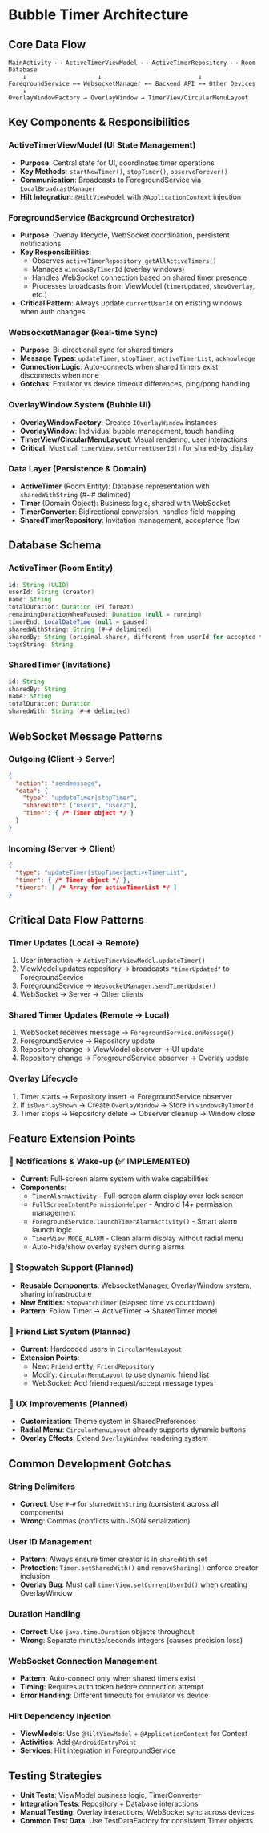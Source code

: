 # Bubble Timer Architecture

## Core Data Flow
```
MainActivity ←→ ActiveTimerViewModel ←→ ActiveTimerRepository ←→ Room Database
    ↓                    ↓                           ↓
ForegroundService ←→ WebsocketManager ←→ Backend API ←→ Other Devices
    ↓
OverlayWindowFactory → OverlayWindow → TimerView/CircularMenuLayout
```

## Key Components & Responsibilities

### **ActiveTimerViewModel** (UI State Management)
- **Purpose**: Central state for UI, coordinates timer operations
- **Key Methods**: `startNewTimer()`, `stopTimer()`, `observeForever()`
- **Communication**: Broadcasts to ForegroundService via `LocalBroadcastManager`
- **Hilt Integration**: `@HiltViewModel` with `@ApplicationContext` injection

### **ForegroundService** (Background Orchestrator)
- **Purpose**: Overlay lifecycle, WebSocket coordination, persistent notifications
- **Key Responsibilities**:
  - Observes `activeTimerRepository.getAllActiveTimers()`
  - Manages `windowsByTimerId` (overlay windows)
  - Handles WebSocket connection based on shared timer presence
  - Processes broadcasts from ViewModel (`timerUpdated`, `showOverlay`, etc.)
- **Critical Pattern**: Always update `currentUserId` on existing windows when auth changes

### **WebsocketManager** (Real-time Sync)
- **Purpose**: Bi-directional sync for shared timers
- **Message Types**: `updateTimer`, `stopTimer`, `activeTimerList`, `acknowledge`
- **Connection Logic**: Auto-connects when shared timers exist, disconnects when none
- **Gotchas**: Emulator vs device timeout differences, ping/pong handling

### **OverlayWindow System** (Bubble UI)
- **OverlayWindowFactory**: Creates `IOverlayWindow` instances
- **OverlayWindow**: Individual bubble management, touch handling
- **TimerView/CircularMenuLayout**: Visual rendering, user interactions
- **Critical**: Must call `timerView.setCurrentUserId()` for shared-by display

### **Data Layer** (Persistence & Domain)
- **ActiveTimer** (Room Entity): Database representation with `sharedWithString` (#~# delimited)
- **Timer** (Domain Object): Business logic, shared with WebSocket
- **TimerConverter**: Bidirectional conversion, handles field mapping
- **SharedTimerRepository**: Invitation management, acceptance flow

## Database Schema

### ActiveTimer (Room Entity)
```java
id: String (UUID)
userId: String (creator)
name: String
totalDuration: Duration (PT format)
remainingDurationWhenPaused: Duration (null = running)
timerEnd: LocalDateTime (null = paused)
sharedWithString: String (#~# delimited)
sharedBy: String (original sharer, different from userId for accepted timers)
tagsString: String
```

### SharedTimer (Invitations)
```java
id: String
sharedBy: String
name: String
totalDuration: Duration
sharedWith: String (#~# delimited)
```

## WebSocket Message Patterns

### Outgoing (Client → Server)
```json
{
  "action": "sendmessage",
  "data": {
    "type": "updateTimer|stopTimer",
    "shareWith": ["user1", "user2"],
    "timer": { /* Timer object */ }
  }
}
```

### Incoming (Server → Client)
```json
{
  "type": "updateTimer|stopTimer|activeTimerList",
  "timer": { /* Timer object */ },
  "timers": [ /* Array for activeTimerList */ ]
}
```

## Critical Data Flow Patterns

### Timer Updates (Local → Remote)
1. User interaction → `ActiveTimerViewModel.updateTimer()`
2. ViewModel updates repository → broadcasts `"timerUpdated"` to ForegroundService
3. ForegroundService → `WebsocketManager.sendTimerUpdate()`
4. WebSocket → Server → Other clients

### Shared Timer Updates (Remote → Local)
1. WebSocket receives message → `ForegroundService.onMessage()`
2. ForegroundService → Repository update
3. Repository change → ViewModel observer → UI update
4. Repository change → ForegroundService observer → Overlay update

### Overlay Lifecycle
1. Timer starts → Repository insert → ForegroundService observer
2. If `isOverlayShown` → Create `OverlayWindow` → Store in `windowsByTimerId`
3. Timer stops → Repository delete → Observer cleanup → Window close

## Feature Extension Points

### 🔔 **Notifications & Wake-up (✅ IMPLEMENTED)**
- **Current**: Full-screen alarm system with wake capabilities
- **Components**:
  - `TimerAlarmActivity` - Full-screen alarm display over lock screen
  - `FullScreenIntentPermissionHelper` - Android 14+ permission management
  - `ForegroundService.launchTimerAlarmActivity()` - Smart alarm launch logic
  - `TimerView.MODE_ALARM` - Clean alarm display without radial menu
  - Auto-hide/show overlay system during alarms

### 🔄 **Stopwatch Support (Planned)**
- **Reusable Components**: WebsocketManager, OverlayWindow system, sharing infrastructure
- **New Entities**: `StopwatchTimer` (elapsed time vs countdown)
- **Pattern**: Follow Timer → ActiveTimer → SharedTimer model

### 👥 **Friend List System (Planned)**
- **Current**: Hardcoded users in `CircularMenuLayout`
- **Extension Points**:
  - New: `Friend` entity, `FriendRepository`
  - Modify: `CircularMenuLayout` to use dynamic friend list
  - WebSocket: Add friend request/accept message types

### 🎨 **UX Improvements (Planned)**
- **Customization**: Theme system in SharedPreferences
- **Radial Menu**: `CircularMenuLayout` already supports dynamic buttons
- **Overlay Effects**: Extend `OverlayWindow` rendering system

## Common Development Gotchas

### String Delimiters
- **Correct**: Use `#~#` for `sharedWithString` (consistent across all components)
- **Wrong**: Commas (conflicts with JSON serialization)

### User ID Management
- **Pattern**: Always ensure timer creator is in `sharedWith` set
- **Protection**: `Timer.setSharedWith()` and `removeSharing()` enforce creator inclusion
- **Overlay Bug**: Must call `timerView.setCurrentUserId()` when creating OverlayWindow

### Duration Handling
- **Correct**: Use `java.time.Duration` objects throughout
- **Wrong**: Separate minutes/seconds integers (causes precision loss)

### WebSocket Connection Management
- **Pattern**: Auto-connect only when shared timers exist
- **Timing**: Requires auth token before connection attempt
- **Error Handling**: Different timeouts for emulator vs device

### Hilt Dependency Injection
- **ViewModels**: Use `@HiltViewModel` + `@ApplicationContext` for Context
- **Activities**: Add `@AndroidEntryPoint`
- **Services**: Hilt integration in ForegroundService

## Testing Strategies
- **Unit Tests**: ViewModel business logic, TimerConverter
- **Integration Tests**: Repository + Database interactions
- **Manual Testing**: Overlay interactions, WebSocket sync across devices
- **Common Test Data**: Use TestDataFactory for consistent Timer objects
